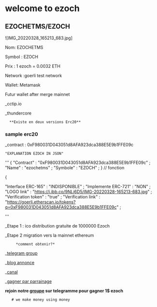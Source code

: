 # welcome to ezoch

## EZOCHETMS/EZOCH
![IMG_20220328_165213_683.jpg]

Nom: EZOCHETMS

Symbol : EZOCH

Prix : 1 ezoch = 0.0032 ETH

Network :goerli test network

Wallet: Metamask

Futur wallet after merge mainnet

 _cctip.io

_thundercore

      **Existe en deux versions Erc20**

### sample erc20 
       
_contract : 0xF980031D043051d8AFA923dca388E5E9b1FFE09c

    "EXPLANATION EZOCH IN JSON"

'''
{
"Contract" : "0xF980031D043051d8AFA923dca388E5E9b1FFE09c" ;
"Name" : "ezochetms" ;
"Symbole" : "EZOCH" ;
}
  // fonction

{

"Interface ERC-165" :  "INDISPONIBLE" ;
"Implemente ERC-721"  :  "NON" ;
"LOGO link" : "https://i.ibb.co/9NLj6D5/IMG-20220328-165213-683.jpg" ;
"Verification token" : "true" ;
"Verification link" : "https://goerli.etherscan.io/tokens?q=0xF980031D043051d8AFA923dca388E5E9b1FFE09c" ;

'''

_Etape 1 : ico distribution gratuite de 1000000 Ezoch

_Etape 2 migration vers la mainnet ethereum
 
         *comment obtenir?*

_[telegram group](https://t.me/ezoch_ETHerc20)

_[blog annonce](https://www.publish0x.com/ezoch/ezochetms-tokenerc20-xqenkng/?a=GRb4xO1kbB)

_[canal](https://t.me/ezochmarket)

_[gagner par parrainage](https://t.me/Ezoch_bot?start=r09372775470)

**rejoin notre [groupe](https://t.me/ezoch_ETHerc20) sur telegramme pour gagner 1$ ezoch**

       # we make money using money
